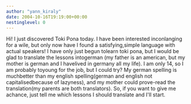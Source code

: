 ```yaml
---
author: "yann_kiraly"
date: 2004-10-16T19:19:00+00:00
nestinglevel: 0
---
```

Hi! I just discovered Toki Pona today. I have been interested inconlanging for a wile, but only now have I found a satisfying,simple language with actual speakers! I have only just begun tolearn toki pona, but I would be glad to translate the lessons intogerman (my father is an american, but my mother is german and I havelived in germany all my life). I am only 14, so I am probably toyoung for the job, but I could try? My german spelling is muchbetter than my english spelling(german and english not capitalisedbecause of lazyness), and my mother could prove-read the translation(my parents are both translators). So, if you want to give me achance, just tell me which lessons I should translate and I'll start.